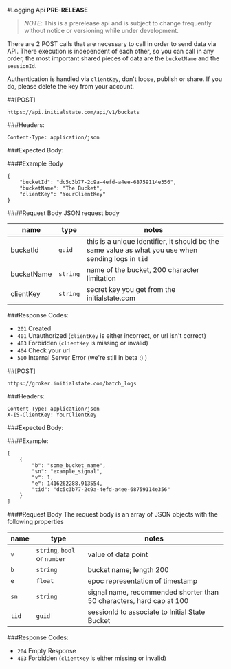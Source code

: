 #Logging Api
**PRE-RELEASE**
> *NOTE*: This is a prerelease api and is subject to change frequently without notice or versioning while under development.


There are 2 POST calls that are necessary to call in order to send data via API. There execution is independent of each other, so you can call in any order, the most important shared pieces of data are the `bucketName` and the `sessionId`.

Authentication is handled via `clientKey`, don't loose, publish or share. If you do, please delete the key from your account.


##[POST]

`https://api.initialstate.com/api/v1/buckets`

###Headers:
```
Content-Type: application/json
```

###Expected Body:

####Example Body

```
{
	"bucketId": "dc5c3b77-2c9a-4efd-a4ee-68759114e356",
	"bucketName": "The Bucket",
	"clientKey": "YourClientKey"
}
```

####Request Body
JSON request body

|name|type|notes|
|----|----|-----|
|bucketId|`guid`|this is a unique identifier, it should be the same value as what you use when sending logs in `tid`|
|bucketName|`string`|name of the bucket, 200 character limitation|
|clientKey|`string`|secret key you get from the initialstate.com|


###Response Codes:
- `201` Created
- `401` Unauthorized (`clientKey` is either incorrect, or url isn't correct)
- `403` Forbidden (`clientKey` is missing or invalid)
- `404` Check your url
- `500` Internal Server Error (we're still in beta :) )


##[POST]

`https://groker.initialstate.com/batch_logs`

###Headers:
```
Content-Type: application/json
X-IS-ClientKey: YourClientKey
```

###Expected Body:


####Example:

```
[
	{
		"b": "some_bucket_name",
		"sn": "example_signal",
		"v": 1,
		"e": 1416262288.913554,
		"tid": "dc5c3b77-2c9a-4efd-a4ee-68759114e356"
	}
]
```

####Request Body
The request body is an array of JSON objects with the following properties

|name|type|notes	|
|----|----|--------|
|`v`	|`string`, `bool` or `number`|value of data point |
|`b`	|`string`|bucket name; length 200|
|`e`	|`float`|epoc representation of timestamp|
|`sn`	|`string`|signal name, recommended shorter than 50 characters, hard cap at 100|
|`tid`	|`guid`|sessionId to associate to Initial State Bucket|

###Response Codes:
- `204` Empty Response
- `403` Forbidden (`clientKey` is either missing or invalid)
